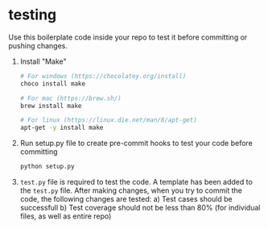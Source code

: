 # testing

Use this boilerplate code inside your repo to test it before committing or pushing changes.
1. Install "Make"
    ```bash
    # For windows (https://chocolatey.org/install)
    choco install make

    # For mac (https://brew.sh/)
    brew install make

    # For linux (https://linux.die.net/man/8/apt-get)
    apt-get -y install make
    ```

2. Run setup.py file to create pre-commit hooks to test your code before committing
    ```bash
    python setup.py
    ```

3. ```test.py``` file is required to test the code. A template has been added to the ```test.py``` file. After making changes, when you try to commit the code, the following changes are tested:
    a) Test cases should be successfull
    b) Test coverage should not be less than 80% (for individual files, as well as entire repo)